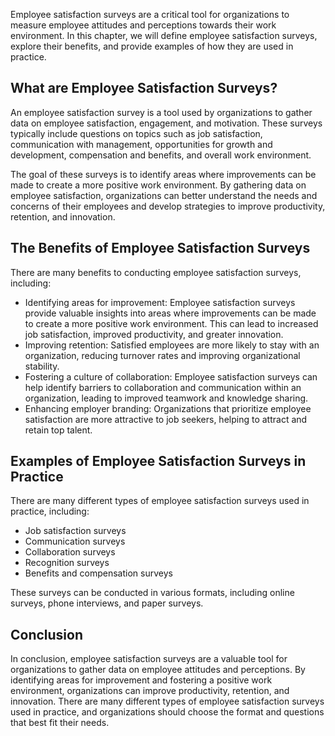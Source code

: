 
Employee satisfaction surveys are a critical tool for organizations to measure employee attitudes and perceptions towards their work environment. In this chapter, we will define employee satisfaction surveys, explore their benefits, and provide examples of how they are used in practice.

What are Employee Satisfaction Surveys?
---------------------------------------

An employee satisfaction survey is a tool used by organizations to gather data on employee satisfaction, engagement, and motivation. These surveys typically include questions on topics such as job satisfaction, communication with management, opportunities for growth and development, compensation and benefits, and overall work environment.

The goal of these surveys is to identify areas where improvements can be made to create a more positive work environment. By gathering data on employee satisfaction, organizations can better understand the needs and concerns of their employees and develop strategies to improve productivity, retention, and innovation.

The Benefits of Employee Satisfaction Surveys
---------------------------------------------

There are many benefits to conducting employee satisfaction surveys, including:

* Identifying areas for improvement: Employee satisfaction surveys provide valuable insights into areas where improvements can be made to create a more positive work environment. This can lead to increased job satisfaction, improved productivity, and greater innovation.
* Improving retention: Satisfied employees are more likely to stay with an organization, reducing turnover rates and improving organizational stability.
* Fostering a culture of collaboration: Employee satisfaction surveys can help identify barriers to collaboration and communication within an organization, leading to improved teamwork and knowledge sharing.
* Enhancing employer branding: Organizations that prioritize employee satisfaction are more attractive to job seekers, helping to attract and retain top talent.

Examples of Employee Satisfaction Surveys in Practice
-----------------------------------------------------

There are many different types of employee satisfaction surveys used in practice, including:

* Job satisfaction surveys
* Communication surveys
* Collaboration surveys
* Recognition surveys
* Benefits and compensation surveys

These surveys can be conducted in various formats, including online surveys, phone interviews, and paper surveys.

Conclusion
----------

In conclusion, employee satisfaction surveys are a valuable tool for organizations to gather data on employee attitudes and perceptions. By identifying areas for improvement and fostering a positive work environment, organizations can improve productivity, retention, and innovation. There are many different types of employee satisfaction surveys used in practice, and organizations should choose the format and questions that best fit their needs.
